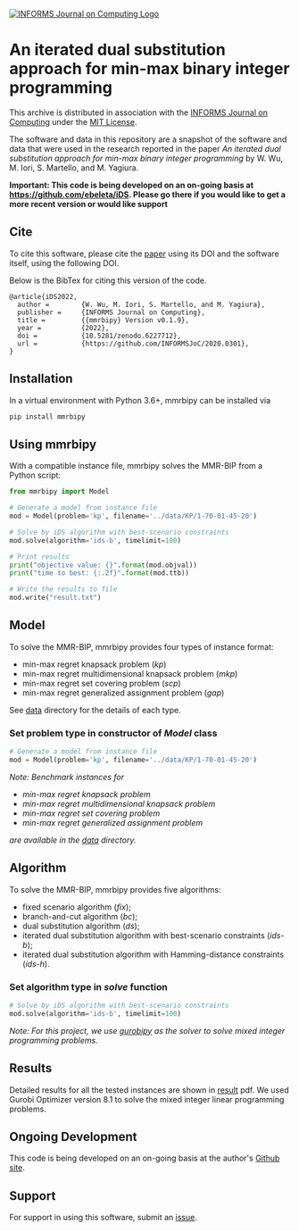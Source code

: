 [![INFORMS Journal on Computing Logo](https://INFORMSJoC.github.io/logos/INFORMS_Journal_on_Computing_Header.jpg)](https://pubsonline.informs.org/journal/ijoc)

# An iterated dual substitution approach for min-max binary integer programming

This archive is distributed in association with the [INFORMS Journal on
Computing](https://pubsonline.informs.org/journal/ijoc) under the [MIT License](LICENSE).

The software and data in this repository are a snapshot of the software and data
that were used in the research reported in the paper _An iterated dual substitution approach for min-max binary integer programming_ by W. Wu, M. Iori, S. Martello, and M. Yagiura. 

**Important: This code is being developed on an on-going basis at 
https://github.com/ebeleta/iDS. Please go there if you would like to
get a more recent version or would like support**

## Cite

To cite this software, please cite the [paper](https://doi.org/10.1287/ijoc.2020.0301) using its DOI and the software itself, using the following DOI.



Below is the BibTex for citing this version of the code.

```
@article{iDS2022,
  author =        {W. Wu, M. Iori, S. Martello, and M. Yagiura},
  publisher =     {INFORMS Journal on Computing},
  title =         {{mmrbipy} Version v0.1.9},
  year =          {2022},
  doi =           {10.5281/zenodo.6227712},
  url =           {https://github.com/INFORMSJoC/2020.0301},
}  
```

## Installation

In a virtual environment with Python 3.6+, mmrbipy can be installed via

```bash
pip install mmrbipy
```

## Using mmrbipy

With a compatible instance file, mmrbipy solves the MMR-BIP from a Python script:

```python
from mmrbipy import Model

# Generate a model from instance file
mod = Model(problem='kp', filename='../data/KP/1-70-01-45-20')

# Solve by iDS algorithm with best-scenario constraints
mod.solve(algorithm='ids-b', timelimit=100)

# Print results
print("objective value: {}".format(mod.objval))
print("time to best: {:.2f}".format(mod.ttb))

# Write the results to file
mod.write("result.txt")
```
## Model
To solve the MMR-BIP, mmrbipy provides four types of instance format:

- min-max regret knapsack problem (*kp*)
- min-max regret multidimensional knapsack problem (*mkp*)
- min-max regret set covering problem (*scp*)
- min-max regret generalized assignment problem (*gap*)

See [data](data) directory for the details of each type.

### Set problem type in constructor of _Model_ class
```python
# Generate a model from instance file
mod = Model(problem='kp', filename='../data/KP/1-70-01-45-20')
```

_Note: Benchmark instances for_

- _min-max regret knapsack problem_
- _min-max regret multidimensional knapsack problem_
- _min-max regret set covering problem_
- _min-max regret generalized assignment problem_

_are available in the [data](data) directory._

## Algorithm

To solve the MMR-BIP, mmrbipy provides five algorithms:
- fixed scenario algorithm (*fix*);
- branch-and-cut algorithm (*bc*);
- dual substitution algorithm (*ds*);
- iterated dual substitution algorithm with best-scenario constraints (*ids-b*);
- iterated dual substitution algorithm with Hamming-distance constraints (*ids-h*).

### Set algorithm type in _solve_ function
```python
# Solve by iDS algorithm with best-scenario constraints
mod.solve(algorithm='ids-b', timelimit=100)
```

_Note: For this project, we use [gurobipy](https://pypi.org/project/gurobipy/) as the solver to solve mixed integer programming problems._

## Results

Detailed results for all the tested instances are shown in [result](results/results.pdf) pdf.
We used Gurobi Optimizer version 8.1 to solve the mixed integer linear programming problems.

## Ongoing Development

This code is being developed on an on-going basis at the author's
[Github site](https://github.com/ebeleta/iDS).

## Support

For support in using this software, submit an
[issue](https://github.com/ebeleta/iDS/issues/new).
